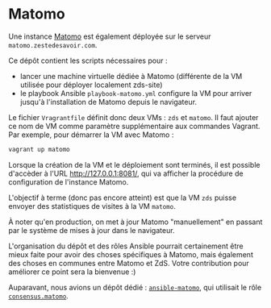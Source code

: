 # Matomo

Une instance [Matomo](https://matomo.org/) est également déployée sur le
serveur `matomo.zestedesavoir.com`.

Ce dépôt contient les scripts nécessaires pour :
- lancer une machine virtuelle dédiée à Matomo (différente de la VM utilisée
  pour déployer localement zds-site)
- le playbook Ansible `playbook-matomo.yml` configure la VM pour arriver
  jusqu'à l'installation de Matomo depuis le navigateur.

Le fichier `Vragrantfile` définit donc deux VMs : `zds` et `matomo`. Il faut
ajouter ce nom de VM comme paramètre supplémentaire aux commandes Vagrant. Par
exemple, pour démarrer la VM avec Matomo :
```sh
vagrant up matomo
```
Lorsque la création de la VM et le déploiement sont terminés, il est possible
d'accèder à l'URL http://127.0.0.1:8081/, qui va afficher la procédure de
configuration de l'instance Matomo.

L'objectif à terme (donc pas encore atteint) est que la VM `zds` puisse envoyer
des statistiques de visites à la VM `matomo`.

À noter qu'en production, on met à jour Matomo "manuellement" en passant par le
système de mises à jour dans le navigateur.

L'organisation du dépôt et des rôles Ansible pourrait certainement être mieux
faite pour avoir des choses spécifiques à Matomo, mais également des choses en
communes entre Matomo et ZdS. Votre contribution pour améliorer ce point sera
la bienvenue :)

Auparavant, nous avions un dépôt dédié :
[`ansible-matomo`](https://github.com/zestedesavoir/ansible-matomo), qui
utilisait le rôle
[`consensus.matomo`](https://galaxy.ansible.com/ui/standalone/roles/consensus/matomo/).
